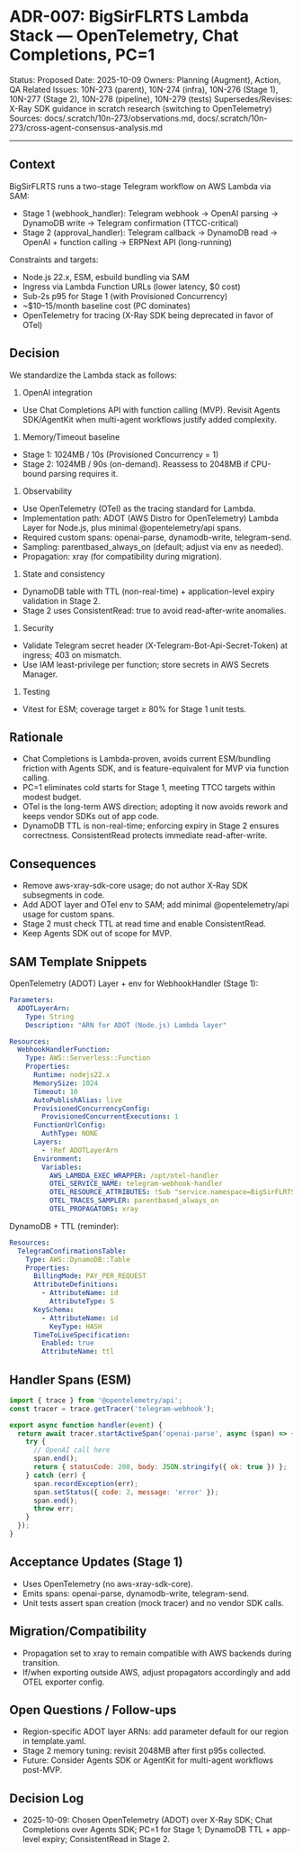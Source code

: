 # ADR-007: BigSirFLRTS Lambda Stack — OpenTelemetry, Chat Completions, PC=1

Status: Proposed
Date: 2025-10-09
Owners: Planning (Augment), Action, QA
Related Issues: 10N-273 (parent), 10N-274 (infra), 10N-276 (Stage 1), 10N-277 (Stage 2), 10N-278 (pipeline), 10N-279 (tests)
Supersedes/Revises: X-Ray SDK guidance in scratch research (switching to OpenTelemetry)
Sources: docs/.scratch/10n-273/observations.md, docs/.scratch/10n-273/cross-agent-consensus-analysis.md

---

## Context
BigSirFLRTS runs a two-stage Telegram workflow on AWS Lambda via SAM:
- Stage 1 (webhook_handler): Telegram webhook → OpenAI parsing → DynamoDB write → Telegram confirmation (TTCC-critical)
- Stage 2 (approval_handler): Telegram callback → DynamoDB read → OpenAI + function calling → ERPNext API (long-running)

Constraints and targets:
- Node.js 22.x, ESM, esbuild bundling via SAM
- Ingress via Lambda Function URLs (lower latency, $0 cost)
- Sub-2s p95 for Stage 1 (with Provisioned Concurrency)
- ~$10–15/month baseline cost (PC dominates)
- OpenTelemetry for tracing (X-Ray SDK being deprecated in favor of OTel)

## Decision
We standardize the Lambda stack as follows:

1. OpenAI integration
- Use Chat Completions API with function calling (MVP). Revisit Agents SDK/AgentKit when multi-agent workflows justify added complexity.

1. Memory/Timeout baseline
- Stage 1: 1024MB / 10s (Provisioned Concurrency = 1)
- Stage 2: 1024MB / 90s (on-demand). Reassess to 2048MB if CPU-bound parsing requires it.

1. Observability
- Use OpenTelemetry (OTel) as the tracing standard for Lambda.
- Implementation path: ADOT (AWS Distro for OpenTelemetry) Lambda Layer for Node.js, plus minimal @opentelemetry/api spans.
- Required custom spans: openai-parse, dynamodb-write, telegram-send.
- Sampling: parentbased_always_on (default; adjust via env as needed).
- Propagation: xray (for compatibility during migration).

1. State and consistency
- DynamoDB table with TTL (non-real-time) + application-level expiry validation in Stage 2.
- Stage 2 uses ConsistentRead: true to avoid read-after-write anomalies.

1. Security
- Validate Telegram secret header (X-Telegram-Bot-Api-Secret-Token) at ingress; 403 on mismatch.
- Use IAM least-privilege per function; store secrets in AWS Secrets Manager.

1. Testing
- Vitest for ESM; coverage target ≥ 80% for Stage 1 unit tests.

## Rationale
- Chat Completions is Lambda-proven, avoids current ESM/bundling friction with Agents SDK, and is feature-equivalent for MVP via function calling.
- PC=1 eliminates cold starts for Stage 1, meeting TTCC targets within modest budget.
- OTel is the long-term AWS direction; adopting it now avoids rework and keeps vendor SDKs out of app code.
- DynamoDB TTL is non-real-time; enforcing expiry in Stage 2 ensures correctness. ConsistentRead protects immediate read-after-write.

## Consequences
- Remove aws-xray-sdk-core usage; do not author X-Ray SDK subsegments in code.
- Add ADOT layer and OTel env to SAM; add minimal @opentelemetry/api usage for custom spans.
- Stage 2 must check TTL at read time and enable ConsistentRead.
- Keep Agents SDK out of scope for MVP.

## SAM Template Snippets

OpenTelemetry (ADOT) Layer + env for WebhookHandler (Stage 1):

```yaml
Parameters:
  ADOTLayerArn:
    Type: String
    Description: "ARN for ADOT (Node.js) Lambda layer"

Resources:
  WebhookHandlerFunction:
    Type: AWS::Serverless::Function
    Properties:
      Runtime: nodejs22.x
      MemorySize: 1024
      Timeout: 10
      AutoPublishAlias: live
      ProvisionedConcurrencyConfig:
        ProvisionedConcurrentExecutions: 1
      FunctionUrlConfig:
        AuthType: NONE
      Layers:
        - !Ref ADOTLayerArn
      Environment:
        Variables:
          AWS_LAMBDA_EXEC_WRAPPER: /opt/otel-handler
          OTEL_SERVICE_NAME: telegram-webhook-handler
          OTEL_RESOURCE_ATTRIBUTES: !Sub "service.namespace=BigSirFLRTS,deployment.environment=${Environment}"
          OTEL_TRACES_SAMPLER: parentbased_always_on
          OTEL_PROPAGATORS: xray
```

DynamoDB + TTL (reminder):

```yaml
Resources:
  TelegramConfirmationsTable:
    Type: AWS::DynamoDB::Table
    Properties:
      BillingMode: PAY_PER_REQUEST
      AttributeDefinitions:
        - AttributeName: id
          AttributeType: S
      KeySchema:
        - AttributeName: id
          KeyType: HASH
      TimeToLiveSpecification:
        Enabled: true
        AttributeName: ttl
```

## Handler Spans (ESM)

```js
import { trace } from '@opentelemetry/api';
const tracer = trace.getTracer('telegram-webhook');

export async function handler(event) {
  return await tracer.startActiveSpan('openai-parse', async (span) => {
    try {
      // OpenAI call here
      span.end();
      return { statusCode: 200, body: JSON.stringify({ ok: true }) };
    } catch (err) {
      span.recordException(err);
      span.setStatus({ code: 2, message: 'error' });
      span.end();
      throw err;
    }
  });
}
```

## Acceptance Updates (Stage 1)
- Uses OpenTelemetry (no aws-xray-sdk-core).
- Emits spans: openai-parse, dynamodb-write, telegram-send.
- Unit tests assert span creation (mock tracer) and no vendor SDK calls.

## Migration/Compatibility
- Propagation set to xray to remain compatible with AWS backends during transition.
- If/when exporting outside AWS, adjust propagators accordingly and add OTEL exporter config.

## Open Questions / Follow-ups
- Region-specific ADOT layer ARNs: add parameter default for our region in template.yaml.
- Stage 2 memory tuning: revisit 2048MB after first p95s collected.
- Future: Consider Agents SDK or AgentKit for multi-agent workflows post-MVP.

## Decision Log
- 2025-10-09: Chosen OpenTelemetry (ADOT) over X-Ray SDK; Chat Completions over Agents SDK; PC=1 for Stage 1; DynamoDB TTL + app-level expiry; ConsistentRead in Stage 2.

